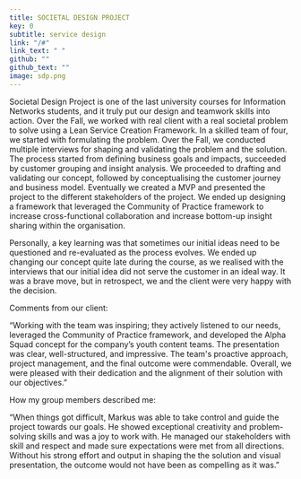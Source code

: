 ```yaml
---
title: SOCIETAL DESIGN PROJECT
key: 0
subtitle: service design
link: "/#"
link_text: " "
github: ""
github_text: ""
image: sdp.png
---
```



Societal Design Project is one of the last university courses for Information Networks students, and it truly put our design and teamwork skills into action. Over the Fall, we worked with real client with a real societal problem to solve using a Lean Service Creation Framework. In a skilled team of four, we started with formulating the problem. Over the Fall, we conducted multiple interviews for shaping and validating the problem and the solution. The process started from defining business goals and impacts, succeeded by customer grouping and insight analysis. We proceeded to drafting and validating our concept, followed by conceptualising the customer journey and business model. Eventually we created a MVP and presented the project to the different stakeholders of the project. We ended up designing a framework that leveraged the Community of Practice framework to increase cross-functional collaboration and increase bottom-up insight sharing within the organisation.

Personally, a key learning was that sometimes our initial ideas need to be questioned and re-evaluated as the process evolves. We ended up changing our concept quite late during the course, as we realised with the interviews that our initial idea did not serve the customer in an ideal way. It was a brave move, but in retrospect, we and the client were very happy with the decision.


Comments from our client:

“Working with the team was inspiring; they actively listened to our needs, leveraged the Community of Practice framework, and developed the Alpha Squad concept for the company’s youth content teams. The presentation was clear, well-structured, and impressive. The team's proactive approach, project management, and the final outcome were commendable. Overall, we were pleased with their dedication and the alignment of their solution with our objectives.”


How my group members described me:

“When things got difficult, Markus was able to take control and guide the project towards our goals. He showed exceptional creativity and problem-solving skills and was a joy to work with. He managed our stakeholders with skill and respect and made sure expectations were met from all directions. Without his strong effort and output in shaping the the solution and visual presentation, the outcome would not have been as compelling as it was.”